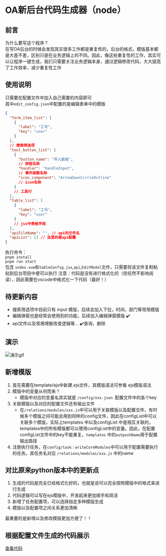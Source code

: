# OA新后台代码生成器（node）
## 前言
为什么要写这个程序？  
在写OA后台的时候会发现其实很多工作都是重复性的，后台的格式，模版基本都是大差不差，区别只是在业务逻辑上的不同。因此，像这些重复性的工作，其实可以让程序一键生成，我们只需要关注业务逻辑本身，通过逻辑修改代码，大大提高了工作效率，减少重复性工作
## 使用说明
只需要在配置文件中加入自己需要的内容即可  
其中`edit_config.json`中配置的是编辑表单中的模版  
```json
{
  "form_item_list": [
    {
      "label": "工号",
      "key": "user"
    }
  ],
  // 搜索筛选项
  "tool_button_list": [
    {
      "button_name": "导入数据",
      // 按钮名称
      "handler": "handleInput",
      // 事件函数名称
      "icon_component": "ArrowDownCircleOutline"
      // icon名称
    }
    // 工具行
  ],
  "table_list": [
    {
      "label": "工号",
      "key": "user"
    }
    // jsx中表格字段
  ],
  "apiFileName": "", // api的文件名
  "apiList": [] // 这里的是api配置
}
```
执行命令：  
 `pnpm install`   
 `pnpm run start`  
包含 `index.vue`和`tableConfig.jsx`,`api`,`EditModel`文件，只需要将该文件复制粘贴到后台项目中便可以执行
注意：代码是没有进行格式化的（但任然不影响阅读），因此需要在vscode中格式化一下代码（最好！）

## 待更新内容

- 搜索筛选项中目前只有 input 模版，后续会加入下拉，时间，部门等常用模版
- 编辑弹窗也是经常会使用到的功能，后续加入编辑弹窗模版 ✔️
- api文件以及常用增删改查逻辑等... ️✔️查询，删除
## 演示
![演示gif](./doc/img/18.gif)

## 新增模版
1. 首先需要在template/ejs中新建.ejs文件，其模版语法可参看 ejs模版语法
2. 模版中的变量从何而来？
   - 模版中对应的变量名其实就是 `/config/xxx.json `配置文件中的各个key
3. 关联模版以及对应的配置文件还有输出文件
   - 在`/relations/modules/xxx.js`中可以用于关联模版以及配置文件，有时候多个模版之间可能会用到同样的config文件，因此在configList中可以关联多个模版，实际上templates 中以及configList 中是相互关联的，templates中的所有模版都可以使用configList中的变量。因此，在配置configList文件中的key不能重复。`templates` 中的`outpushName`用于配置输出路径
4. 注册执行任务，在`config/task：writeCoreModules`中可以用于配置需要执行的任务。其任务名对应 `/relations/modules/xxx.js` 中的name 

## 对比原来python版本中的更新点
1. 生成的代码是完全已经格式化好的，也就是说可以完全按照模版中的格式来进行生成
2. 代码逻辑可以写在ejs模版中，开发起来更加顺手和简洁
3. 新增了任务配置项，可以选择指定多种模版生成
4. 模版以及配置项之间关系更加清晰

最重要的是新增以及修改模版更加方便了！！

## 根据配置文件生成的代码展示
[查看代码](./doc/demoCode.md)
